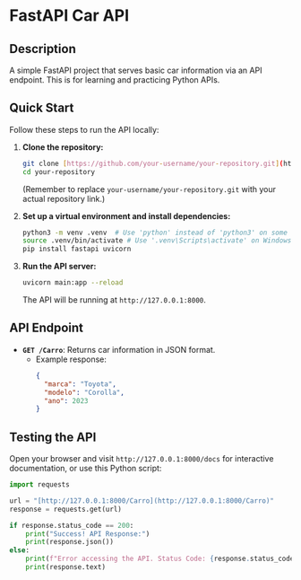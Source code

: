 # FastAPI Car API

## Description

A simple FastAPI project that serves basic car information via an API endpoint. This is for learning and practicing Python APIs.

## Quick Start

Follow these steps to run the API locally:

1.  **Clone the repository:**
    ```bash
    git clone [https://github.com/your-username/your-repository.git](https://github.com/your-username/your-repository.git)
    cd your-repository
    ```
    (Remember to replace `your-username/your-repository.git` with your actual repository link.)

2.  **Set up a virtual environment and install dependencies:**
    ```bash
    python3 -m venv .venv  # Use 'python' instead of 'python3' on some systems (e.g., Windows)
    source .venv/bin/activate # Use '.venv\Scripts\activate' on Windows
    pip install fastapi uvicorn
    ```

3.  **Run the API server:**
    ```bash
    uvicorn main:app --reload
    ```
    The API will be running at `http://127.0.0.1:8000`.

## API Endpoint

-   **`GET /Carro`**: Returns car information in JSON format.
    * Example response:
        ```json
        {
          "marca": "Toyota",
          "modelo": "Corolla",
          "ano": 2023
        }
        ```

## Testing the API

Open your browser and visit `http://127.0.0.1:8000/docs` for interactive documentation, or use this Python script:

```python
import requests

url = "[http://127.0.0.1:8000/Carro](http://127.0.0.1:8000/Carro)"
response = requests.get(url)

if response.status_code == 200:
    print("Success! API Response:")
    print(response.json())
else:
    print(f"Error accessing the API. Status Code: {response.status_code}")
    print(response.text)
